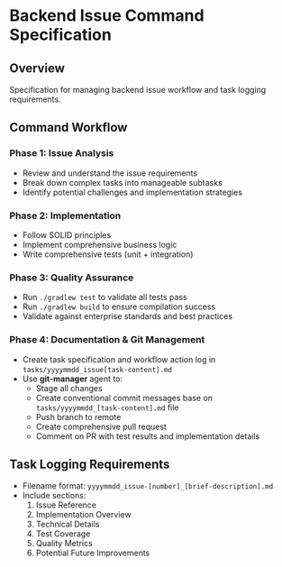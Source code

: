 # Backend Issue Command Specification

## Overview
Specification for managing backend issue workflow and task logging requirements.

## Command Workflow

### Phase 1: Issue Analysis
- Review and understand the issue requirements
- Break down complex tasks into manageable subtasks
- Identify potential challenges and implementation strategies

### Phase 2: Implementation
- Follow SOLID principles
- Implement comprehensive business logic
- Write comprehensive tests (unit + integration)

### Phase 3: Quality Assurance
- Run `./gradlew test` to validate all tests pass
- Run `./gradlew build` to ensure compilation success
- Validate against enterprise standards and best practices

### Phase 4: Documentation & Git Management
- Create task specification and workflow action log in `tasks/yyyymmdd_issue[task-content].md`
- Use **git-manager** agent to:
  - Stage all changes
  - Create conventional commit messages base on `tasks/yyyymmdd_[task-content].md` file
  - Push branch to remote
  - Create comprehensive pull request
  - Comment on PR with test results and implementation details

## Task Logging Requirements
- Filename format: `yyyymmdd_issue-[number]_[brief-description].md`
- Include sections:
  1. Issue Reference
  2. Implementation Overview
  3. Technical Details
  4. Test Coverage
  5. Quality Metrics
  6. Potential Future Improvements
